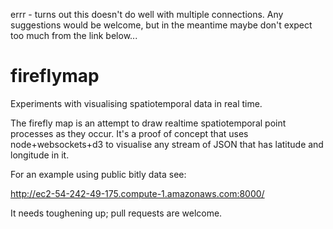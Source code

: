 errr - turns out this doesn't do well with multiple connections. Any suggestions would be welcome, but in the meantime maybe don't expect too much from the link below...


fireflymap
==========

Experiments with visualising spatiotemporal data in real time.

The firefly map is an attempt to draw realtime spatiotemporal point processes as they occur. It's a proof of concept that uses node+websockets+d3 to visualise any stream of JSON that has latitude and longitude in it.

For an example using public bitly data see:

  http://ec2-54-242-49-175.compute-1.amazonaws.com:8000/

It needs toughening up; pull requests are welcome.
